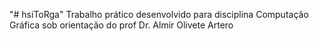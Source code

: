 "# hsiToRga" 
Trabalho prático desenvolvido para disciplina Computação Gráfica sob orientação do prof Dr. Almir Olivete Artero 